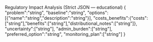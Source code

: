 Regulatory Impact Analysis (Strict JSON — educational)
{
  "problem":"string",
  "baseline":"string",
  "options":[{"name":"string","description":"string"}],
  "costs_benefits":{"costs":["string"],"benefits":["string"],"distributional_notes":["string"]},
  "uncertainty":["string"],
  "admin_burden":["string"],
  "preferred_option":"string",
  "monitoring_plan":["string"]
}
